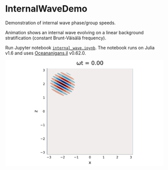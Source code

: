 # InternalWaveDemo

Demonstration of internal wave phase/group speeds.

Animation shows an internal wave evolving on a linear background stratification (constant Brunt-Väisälä frequency).

Run Jupyter notebook [`internal_wave.ipynb`](https://nbviewer.jupyter.org/github/ClimateFluidPhysics-ANU/InternalWaveDemo/blob/main/internal_wave.ipynb). The notebook runs on Julia v1.6 and uses [Oceananigans.jl](https://github.com/CliMA/Oceananigans.jl) v0.62.0.

<img src="internal_wave.gif" title="A gaussian wavepacket"/>

